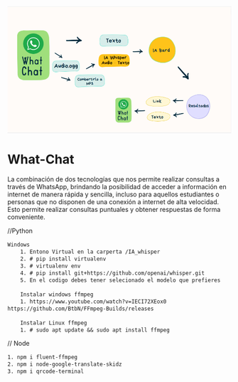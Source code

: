 
![Alt text](image.png)

# What-Chat

La combinación de dos tecnologías que nos permite realizar consultas a través de WhatsApp, brindando la posibilidad de acceder a información en internet de manera rápida y sencilla, incluso para aquellos estudiantes o personas que no disponen de una conexión a internet de alta velocidad. Esto permite realizar consultas puntuales y obtener respuestas de forma conveniente.


//Python

    Windows
        1. Entono Virtual en la carperta /IA_whisper
        2. # pip install virtualenv
        3. # virtualenv env
        4. # pip install git+https://github.com/openai/whisper.git
        5. En el codigo debes tener selecionado el modelo que prefieres

        Instalar windows ffmpeg
        1. https://www.youtube.com/watch?v=IECI72XEox0 https://github.com/BtbN/FFmpeg-Builds/releases

        Instalar Linux ffmpeg
        1. # sudo apt update && sudo apt install ffmpeg

// Node

    1. npm i fluent-ffmpeg
    2. npm i node-google-translate-skidz
    3. npm i qrcode-terminal